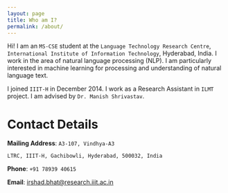 ```yaml
---
layout: page
title: Who am I?
permalink: /about/
---
```


Hi! I am an ``MS-CSE`` student at the `Language Technology Research Centre`, `International Institute of Information Technology`, Hyderabad, India. I work in the area of natural language processing (NLP). I am particularly interested in machine learning for processing and understanding of natural language text. 

I joined `IIIT-H` in December 2014. I work as a Research Assistant in `ILMT` project. I am advised by `Dr. Manish Shrivastav`.

# Contact Details

**Mailing Address**: `A3-107, Vindhya-A3`

`LTRC, IIIT-H, Gachibowli, Hyderabad, 500032, India`

**Phone**: `+91 78939 40615`

**Email**: [irshad.bhat@research.iiit.ac.in](mailto:irshad.bhat@research.iiit.ac.in)
